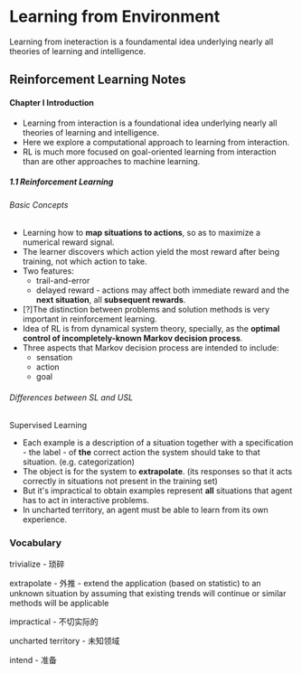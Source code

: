 Learning from Environment
====
Learning from ineteraction is a foundamental idea underlying nearly all theories of learning and intelligence.


## Reinforcement Learning Notes

#### Chapter I Introduction

* Learning from interaction is a foundational idea underlying nearly all theories of learning and intelligence.
* Here we explore a computational approach to learning from interaction.
* RL is much more focused on goal-oriented learning from interaction than are other approaches to machine learning.



##### 1.1 Reinforcement Learning

###### Basic Concepts

* Learning how to **map situations to actions**, so as to maximize a numerical reward signal.
* The learner discovers which action yield the most reward after being training, not which action to take.
* Two features:
  * trail-and-error
  * delayed reward - actions may affect both immediate reward and the **next situation**, all **subsequent rewards**.
* [?]The distinction between problems and solution methods is very important in reinforcement learning.
* Idea of RL is from dynamical system theory, specially, as the **optimal control of incompletely-known Markov decision process**.
* Three aspects that Markov decision process are intended to include:
  * sensation
  * action
  * goal

###### Differences between SL and USL

Supervised Learning

* Each example is a description of a situation together with a specification - the label - of **the** correct action the system should take to that situation. (e.g. categorization)
* The object is for the system to **extrapolate**. (its responses so that it acts correctly in situations not present in the training set)
* But it's impractical to obtain examples represent **all** situations that agent has to act in interactive problems.
* In uncharted territory, an agent must be able to learn from its own experience.



### Vocabulary

trivialize - 琐碎

extrapolate - 外推 - extend the application (based on statistic) to an unknown situation by assuming that existing trends will continue or similar methods will be applicable

impractical - 不切实际的

uncharted territory - 未知领域

intend - 准备
